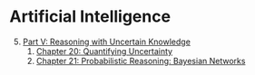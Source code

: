 # Artificial Intelligence
5. [Part V: Reasoning with Uncertain Knowledge](Summaries/Artificial-Intelligence/Part-V_Reasoning-with-Uncertain-Knowledge/01_Overview.md)
	1. [Chapter 20: Quantifying Uncertainty](Part-V_Reasoning-with-Uncertain-Knowledge/02_Chapter-20_Quantifying-Uncertainty)
	2. [Chapter 21: Probabilistic Reasoning: Bayesian Networks](Part-V_Reasoning-with-Uncertain-Knowledge/03_Chapter-21_Probabilistic-Reasoning_Bayesian-Networks)
